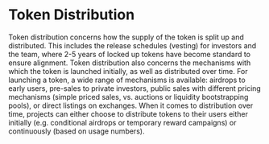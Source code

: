 # Token Distribution

Token distribution concerns how the supply of the token is split up and distributed. This includes the release schedules (vesting) for investors and the team, where 2-5 years of locked up tokens have become standard to ensure alignment. Token distribution also concerns the mechanisms with which the token is launched initially, as well as distributed over time. For launching a token, a wide range of mechanisms is available: airdrops to early users, pre-sales to private investors, public sales with different pricing mechanisms (simple priced sales, vs. auctions or liquidity bootstrapping pools), or direct listings on exchanges. When it comes to distribution over time, projects can either choose to distribute tokens to their users either initially (e.g. conditional airdrops or temporary reward campaigns) or continuously (based on usage numbers).
